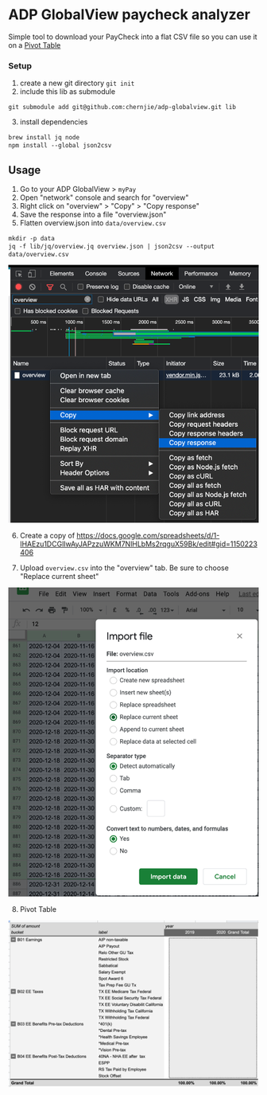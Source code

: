 
# ADP GlobalView paycheck analyzer

Simple tool to download your PayCheck into a flat CSV file so you can use it on a [Pivot Table](https://docs.google.com/spreadsheets/d/1-lHAEzu1DCGlIwAyJAPzzuWKM7NlHLbMs2rqguX59Bk/edit#gid=1263783736)

### Setup

1. create a new git directory `git init`
2. include this lib as submodule
```shell
git submodule add git@github.com:chernjie/adp-globalview.git lib
```
3. install dependencies
```shell
brew install jq node
npm install --global json2csv
```

## Usage

1. Go to your ADP GlobalView > `myPay`
2. Open "network" console and search for "overview"
3. Right click on "overview" > "Copy" > "Copy response"
4. Save the response into a file "overview.json"
5. Flatten overview.json into `data/overview.csv`
```shell
mkdir -p data
jq -f lib/jq/overview.jq overview.json | json2csv --output data/overview.csv
```

![Screenshot of network console](./screenshot.png)

6. Create a copy of https://docs.google.com/spreadsheets/d/1-lHAEzu1DCGlIwAyJAPzzuWKM7NlHLbMs2rqguX59Bk/edit#gid=1150223406

7. Upload `overview.csv` into the "overview" tab. Be sure to choose "Replace current sheet"

![Screenshot of import instructions](./screenshot-import.png)

8. Pivot Table

![Screenshot of pivot table](./screenshot-pivot.png)
